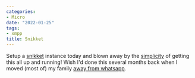 ```yaml
---
categories:
- Micro
date: "2022-01-25"
tags:
- xmpp
title: Snikket
---
```


Setup a [snikket](https://snikket.org/) instance today and blown away by the [simplicity](https://snikket.org/service/quickstart/) of getting this all up and running! Wish I'd done this several months back when I moved (most of) my family [away from whatsapp](https://srikanthperinkulam.com/2021/01/10/digital-reset/).

